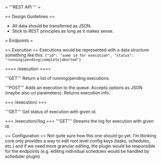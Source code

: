 = '''REST API ''' =

== Design Guidelines ==

- All data should be transferred as JSON.
- Stick to REST principles as long as it makes sense.

= Endpoints =

== Execution ==
Executions would be represented with a data structure something like this.
`{"id": "some id for execution", "status": "running|pending|complete|aborted"}`

==== /execution ====

'''GET'''
Return a list of running/pending executions.

'''POST'''
Adds an execution to the queue. Accepts options as JSON (maybe also url parameters).
Returns execution info.

=== /execution/<id> ===

'''GET'''
Get status of execution with given id.

=== /execution/<id>/log ===
'''GET''' Streams the log for execution with given id.

== Configuration ==
Not quite sure how this one should go yet. I'm thinking core only provides a way to edit root level config keys (tasks, schedules, etc.) and if we need more granular editing, the plugin would be responsible for the endpoints (e.g. editing individual schedules would be handled by scheduler plugin)